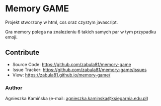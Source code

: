 # Memory GAME

Projekt stworzony w html, css oraz czystym javascript.

Gra memory polega na znalezieniu 6 takich samych par w tym przypadku emoji.
## Contribute

- Source Code: https://github.com/zabula81/memory-game
- Issue Tracker: https://github.com/zabula81/memory-game/issues
- View: https://zabula81.github.io/memory-game/

### Author

Agnieszka Kamińska (e-mail: [agnieszka.kaminska@ksiegarnia.edu.pl](mailto:agnieszka.kaminska@ksiegarnia.edu.pl))

